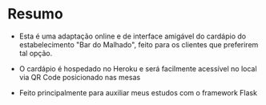 # Resumo

 - Esta é uma adaptação online e de interface amigável do cardápio do estabelecimento "Bar do Malhado", feito para os clientes que preferirem tal opção. 
   
 - O cardápio é hospedado no Heroku e será facilmente acessível no local via QR Code posicionado nas mesas
 
 - Feito principalmente para auxiliar meus estudos com o framework Flask
